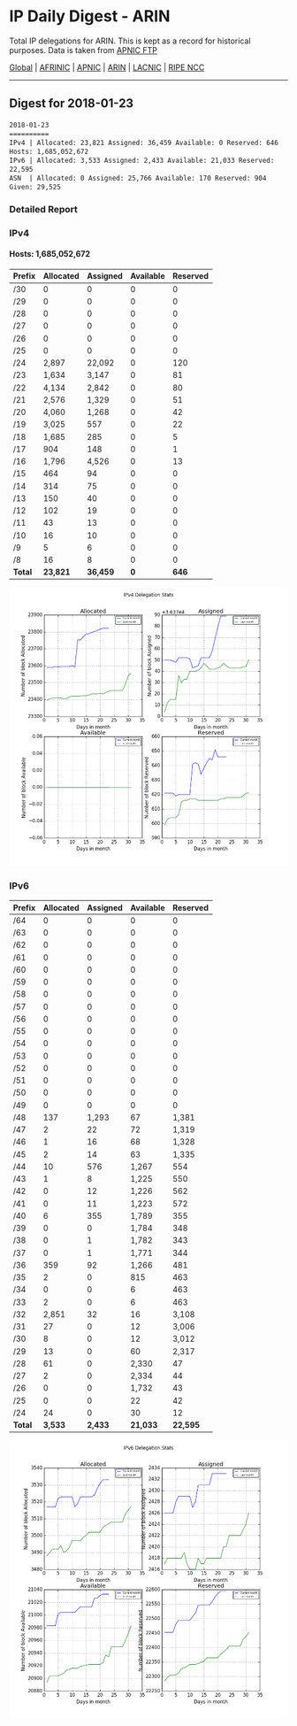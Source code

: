 # IP Daily Digest - ARIN 

Total IP delegations for ARIN. This is kept as a record for historical purposes. Data is taken from [APNIC FTP](https://ftp.apnic.net/)

[Global](https://github.com/csmets/IP-Daily-Digest) | [AFRINIC](https://github.com/csmets/IP-Daily-Digest/tree/master/archives/AFRINIC) | [APNIC](https://github.com/csmets/IP-Daily-Digest/tree/master/archives/APNIC) | [ARIN](https://github.com/csmets/IP-Daily-Digest/tree/master/archives/ARIN) | [LACNIC](https://github.com/csmets/IP-Daily-Digest/tree/master/archives/LACNIC) | [RIPE NCC](https://github.com/csmets/IP-Daily-Digest/tree/master/archives/RIPE_NCC)

---

## Digest for 2018-01-23
```
2018-01-23
==========
IPv4 | Allocated: 23,821 Assigned: 36,459 Available: 0 Reserved: 646 Hosts: 1,685,052,672
IPv6 | Allocated: 3,533 Assigned: 2,433 Available: 21,033 Reserved: 22,595
ASN  | Allocated: 0 Assigned: 25,766 Available: 170 Reserved: 904 Given: 29,525
```

### Detailed Report

### IPv4

#### Hosts: **1,685,052,672**

| Prefix | Allocated | Assigned | Available | Reserved |
| ----- | ----- | ----- | ----- | ----- |
| /30 | 0 | 0 | 0 | 0 |
| /29 | 0 | 0 | 0 | 0 |
| /28 | 0 | 0 | 0 | 0 |
| /27 | 0 | 0 | 0 | 0 |
| /26 | 0 | 0 | 0 | 0 |
| /25 | 0 | 0 | 0 | 0 |
| /24 | 2,897 | 22,092 | 0 | 120 |
| /23 | 1,634 | 3,147 | 0 | 81 |
| /22 | 4,134 | 2,842 | 0 | 80 |
| /21 | 2,576 | 1,329 | 0 | 51 |
| /20 | 4,060 | 1,268 | 0 | 42 |
| /19 | 3,025 | 557 | 0 | 22 |
| /18 | 1,685 | 285 | 0 | 5 |
| /17 | 904 | 148 | 0 | 1 |
| /16 | 1,796 | 4,526 | 0 | 13 |
| /15 | 464 | 94 | 0 | 0 |
| /14 | 314 | 75 | 0 | 0 |
| /13 | 150 | 40 | 0 | 0 |
| /12 | 102 | 19 | 0 | 0 |
| /11 | 43 | 13 | 0 | 0 |
| /10 | 16 | 10 | 0 | 0 |
| /9 | 5 | 6 | 0 | 0 |
| /8 | 16 | 8 | 0 | 0 |
| **Total** | **23,821** | **36,459** | **0** | **646** |

![ipv4-stats](ipv4-figure.png)

### IPv6

| Prefix | Allocated | Assigned | Available | Reserved |
| ----- | ----- | ----- | ----- | ----- |
| /64 | 0 | 0 | 0 | 0 |
| /63 | 0 | 0 | 0 | 0 |
| /62 | 0 | 0 | 0 | 0 |
| /61 | 0 | 0 | 0 | 0 |
| /60 | 0 | 0 | 0 | 0 |
| /59 | 0 | 0 | 0 | 0 |
| /58 | 0 | 0 | 0 | 0 |
| /57 | 0 | 0 | 0 | 0 |
| /56 | 0 | 0 | 0 | 0 |
| /55 | 0 | 0 | 0 | 0 |
| /54 | 0 | 0 | 0 | 0 |
| /53 | 0 | 0 | 0 | 0 |
| /52 | 0 | 0 | 0 | 0 |
| /51 | 0 | 0 | 0 | 0 |
| /50 | 0 | 0 | 0 | 0 |
| /49 | 0 | 0 | 0 | 0 |
| /48 | 137 | 1,293 | 67 | 1,381 |
| /47 | 2 | 22 | 72 | 1,319 |
| /46 | 1 | 16 | 68 | 1,328 |
| /45 | 2 | 14 | 63 | 1,335 |
| /44 | 10 | 576 | 1,267 | 554 |
| /43 | 1 | 8 | 1,225 | 550 |
| /42 | 0 | 12 | 1,226 | 562 |
| /41 | 0 | 11 | 1,223 | 572 |
| /40 | 6 | 355 | 1,789 | 355 |
| /39 | 0 | 0 | 1,784 | 348 |
| /38 | 0 | 1 | 1,782 | 343 |
| /37 | 0 | 1 | 1,771 | 344 |
| /36 | 359 | 92 | 1,266 | 481 |
| /35 | 2 | 0 | 815 | 463 |
| /34 | 0 | 0 | 6 | 463 |
| /33 | 2 | 0 | 6 | 463 |
| /32 | 2,851 | 32 | 16 | 3,108 |
| /31 | 27 | 0 | 12 | 3,006 |
| /30 | 8 | 0 | 12 | 3,012 |
| /29 | 13 | 0 | 60 | 2,317 |
| /28 | 61 | 0 | 2,330 | 47 |
| /27 | 2 | 0 | 2,334 | 44 |
| /26 | 0 | 0 | 1,732 | 43 |
| /25 | 0 | 0 | 22 | 42 |
| /24 | 24 | 0 | 30 | 12 |
| **Total** | **3,533** | **2,433** | **21,033** | **22,595** |

![ipv6-stats](ipv6-figure.png)